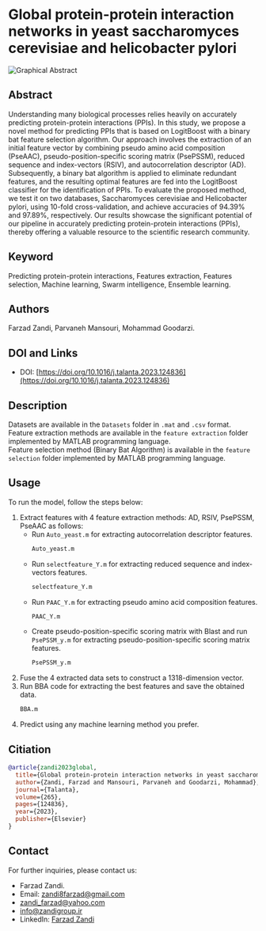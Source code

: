 # Global protein-protein interaction networks in yeast saccharomyces cerevisiae and helicobacter pylori
![Graphical Abstract](https://github.com/Farzad-Zandi/Global-PPI-networks-in-yeast-Sacchramyces-cerevisiae-and-Helicobacter-pylori/blob/main/Graphical%20Abstract.jpg)
## Abstract
Understanding many biological processes relies heavily on accurately predicting protein-protein interactions (PPIs). In this study, we propose a novel method for predicting PPIs that is based on LogitBoost with a binary bat feature selection algorithm. Our approach involves the extraction of an initial feature vector by combining pseudo amino acid composition (PseAAC), pseudo-position-specific scoring matrix (PsePSSM), reduced sequence and index-vectors (RSIV), and autocorrelation descriptor (AD). Subsequently, a binary bat algorithm is applied to eliminate redundant features, and the resulting optimal features are fed into the LogitBoost classifier for the identification of PPIs. To evaluate the proposed method, we test it on two databases, Saccharomyces cerevisiae and Helicobacter pylori, using 10-fold cross-validation, and achieve accuracies of 94.39% and 97.89%, respectively. Our results showcase the significant potential of our pipeline in accurately predicting protein-protein interactions (PPIs), thereby offering a valuable resource to the scientific research community.
## Keyword
Predicting protein-protein interactions, Features extraction, Features selection, Machine learning, Swarm intelligence, Ensemble learning.
## Authors
Farzad Zandi, Parvaneh Mansouri, Mohammad Goodarzi.
## DOI and Links
- DOI: [https://doi.org/10.1016/j.talanta.2023.124836](https://doi.org/10.1016/j.talanta.2023.124836)
## Description
Datasets are available in the `Datasets` folder in `.mat` and `.csv` format.  
Feature extraction methods are available in the `feature extraction` folder implemented by MATLAB programming language.  
Feature selection method (Binary Bat Algorithm) is available in the `feature selection` folder implemented by MATLAB programming language.  
## Usage
To run the model, follow the steps below:

1. Extract features with 4 feature extraction methods: AD, RSIV, PsePSSM, PseAAC as follows:
   - Run `Auto_yeast.m` for extracting autocorrelation descriptor features.
     ```sh
     Auto_yeast.m
     ```
   - Run `selectfeature_Y.m` for extracting reduced sequence and index-vectors features.
     ```sh
     selectfeature_Y.m
     ```
   - Run `PAAC_Y.m` for extracting pseudo amino acid composition features.
     ```sh
     PAAC_Y.m
     ```
   - Create pseudo-position-specific scoring matrix with Blast and run `PsePSSM_y.m` for extracting pseudo-position-specific scoring matrix features.
     ```sh
     PsePSSM_y.m
     ```
2. Fuse the 4 extracted data sets to construct a 1318-dimension vector.
3. Run BBA code for extracting the best features and save the obtained data.
     ```sh
     BBA.m
     ```
4. Predict using any machine learning method you prefer.

## Citiation
```bibtex
@article{zandi2023global,
  title={Global protein-protein interaction networks in yeast saccharomyces cerevisiae and helicobacter pylori},
  author={Zandi, Farzad and Mansouri, Parvaneh and Goodarzi, Mohammad},
  journal={Talanta},
  volume={265},
  pages={124836},
  year={2023},
  publisher={Elsevier}
}
```
## Contact
For further inquiries, please contact us:
- Farzad Zandi.
- Email: [zandi8farzad@gmail.com](zandi8farzad@gmail.com)
- [zandi_farzad@yahoo.com](zandi_farzad@yahoo.com)
- [info@zandigroup.ir](info@zandigroup.ir)
- LinkedIn: [Farzad Zandi](https://www.linkedin.com/in/farzad-zandi-86a37326a/)
